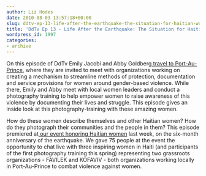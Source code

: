 ```yaml
---
author: Liz Hodes
date: 2010-08-03 13:57:18+00:00
slug: ddtv-ep-13-life-after-the-earthquake-the-situation-for-haitian-women
title: 'DdTv Ep 13 - Life After the Earthquake: The Situation for Haitian Women'
wordpress_id: 1997
categories:
- archive
---
```




On this episode of DdTv Emily Jacobi and Abby Goldberg[ travel to Port-Au-Prince](/archive/reflections-from-a-week-among-haitis-women/), where they are invited to meet with organizations working on creating a mechanism to streamline methods of protection, documentation and service provisions for women around gender-based violence. While there, Emily and Abby meet with local women leaders and conduct a photography training to help empower women to raise awareness of this violence by documenting their lives and struggle. This episode gives an inside look at this photography-training with these amazing women.

How do these women describe themselves and other Haitian women? How do they photograph their communities and the people in them? This episode premiered at[ our event honoring Haitian women](/archive/direct-diplomacy-with-haiti/) last week, on the six-month anniversary of the earthquake. We gave 75 people at the event the opportunity to chat live with three inspiring women in Haiti (and participants of the first photography training this spring) representing two grassroots organizations - FAVILEK and KOFAVIV - both organizations working locally in Port-Au-Prince to combat violence against women.
